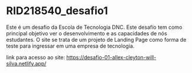 # RID218540_desafio1
Este é um desafio da Escola de Tecnologia DNC.
Este desafio tem como principal objetivo ver o desenvolvimento e as capacidades de nós estudantes.
O site se trata de um projeto de Landing Page como forma de teste para ingressar em uma empresa de tecnologia.

link para acesso ao site:
https://desafio-01-allex-cleyton-will-silva.netlify.app/
